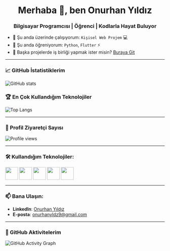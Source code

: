 <h1 align="center">Merhaba 👋, ben Onurhan Yıldız</h1>
<h3 align="center">Bilgisayar Programcısı | Öğrenci | Kodlarla Hayat Buluyor</h3>

- 🔭 Şu anda üzerinde çalışıyorum: `Kişisel Web Projem` 💻
- 🌱 Şu anda öğreniyorum: `Python`, `Flutter` ⚡
- 👯 Başka projelerde iş birliği yapmak ister misin? [Buraya Git](onurhanyldz9@gmail.com)

---

### 📈 GitHub İstatistiklerim

![GitHub stats](https://github-readme-stats.vercel.app/api?username=Roise54&show_icons=true&theme=radical)

### 🏆 En Çok Kullandığım Teknolojiler

![Top Langs](https://github-readme-stats.vercel.app/api/top-langs/?username=Roise54&layout=compact&langs_count=6&theme=radical)

---

### 👀 Profil Ziyaretçi Sayısı

![Profile views](https://komarev.com/ghpvc/?username=Roise54)

---

### 🛠️ Kullandığım Teknolojiler:

<p align="left">
  <img src="https://cdn.jsdelivr.net/gh/devicons/devicon/icons/html5/html5-original.svg" height="40"/>
  <img src="https://cdn.jsdelivr.net/gh/devicons/devicon/icons/css3/css3-original.svg" height="40"/>
  <img src="https://cdn.jsdelivr.net/gh/devicons/devicon/icons/javascript/javascript-original.svg" height="40"/>
  <img src="https://cdn.jsdelivr.net/gh/devicons/devicon/icons/react/react-original.svg" height="40"/>
  <img src="https://cdn.jsdelivr.net/gh/devicons/devicon/icons/nodejs/nodejs-original.svg" height="40"/>
</p>

---

### 📫 Bana Ulaşın:

- **LinkedIn**: [Onurhan Yıldız]([https://www.linkedin.com/in/onurhanyildiz/](https://www.linkedin.com/in/onurhan-y%C4%B1ld%C4%B1z-a73a39344/))
- **E-posta**: onurhanyldz9@gmail.com

---


### 🤖 GitHub Aktivitelerim

![GitHub Activity Graph](https://activity-graph.herokuapp.com/graph?username=Roise54&bg_color=000000&color=00ff00&line=00ff00&point=ffffff&area=true&hide_border=true)

